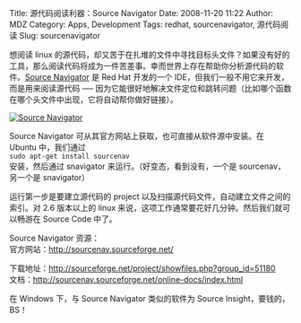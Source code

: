 Title:  源代码阅读利器：Source Navigator
Date: 2008-11-20 11:22
Author: MDZ
Category: Apps, Development
Tags: redhat, sourcenavigator, 源代码阅读
Slug: sourcenavigator

想阅读 linux
的源代码，却又苦于在扎堆的文件中寻找目标头文件？如果没有好的工具，那么阅读代码将成为一件苦差事。幸而世界上存在帮助你分析源代码的软件。[Source
Navigator](http://sourcenav.sourceforge.net/) 是 Red Hat 开发的一个
IDE，但我们一般不用它来开发，而是用来阅读源代码 ──
因为它能很好地解决文件定位和跳转问题（比如哪个函数在哪个头文件中出现，它将自动帮你做好链接）。

[![Source
Navigator](http://i.linuxtoy.org/images/2008/11/sourcenavigator-300x197.png)](http://i.linuxtoy.org/images/2008/11/sourcenavigator.png)

Source Navigator 可从其官方网站上获取，也可直接从软件源中安装。在 Ubuntu
中，我们通过  
`sudo apt-get install sourcenav`  
安装，然后通过 snavigator 来运行。（好变态，看到没有，一个是
sourcenav，另一个是 snavigator）

运行第一步是要建立源代码的 project
以及扫描源代码文件，自动建立文件之间的索引。对 2.6 版本以上的 linux
来说，这项工作通常要花好几分钟。然后我们就可以畅游在 Source Code 中了。

Source Navigator 资源：  
官方网站：<http://sourcenav.sourceforge.net/>  

下载地址：<http://sourceforge.net/project/showfiles.php?group_id=51180>  
文档：<http://sourcenav.sourceforge.net/online-docs/index.html>

在 Windows 下，与 Source Navigator 类似的软件为 Source
Insight，要钱的，BS！
